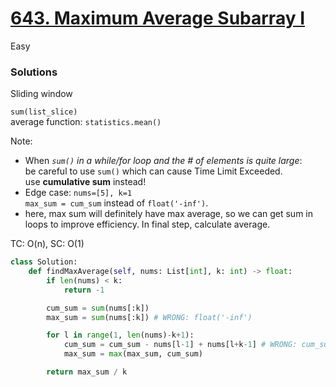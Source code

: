 # [643. Maximum Average Subarray I]()

Easy

### Solutions

Sliding window

`sum(list_slice)`\
average function: `statistics.mean()`

Note:
- When *`sum()` in a while/for loop and the # of elements is quite large*:\
  be careful to use `sum()` which can cause Time Limit Exceeded.\
  use **cumulative sum** instead!
- Edge case: `nums=[5], k=1`\
  `max_sum = cum_sum` instead of `float('-inf')`.
- here, max sum will definitely have max average, so we can get sum in loops to improve efficiency. In final step, calculate average.

TC: O(n), SC: O(1)
```python
class Solution:
    def findMaxAverage(self, nums: List[int], k: int) -> float:
        if len(nums) < k:
            return -1

        cum_sum = sum(nums[:k])
        max_sum = sum(nums[:k]) # WRONG: float('-inf')

        for l in range(1, len(nums)-k+1):
            cum_sum = cum_sum - nums[l-1] + nums[l+k-1] # WRONG: cum_sum = sum(nums[l: r+1])
            max_sum = max(max_sum, cum_sum)

        return max_sum / k
```
